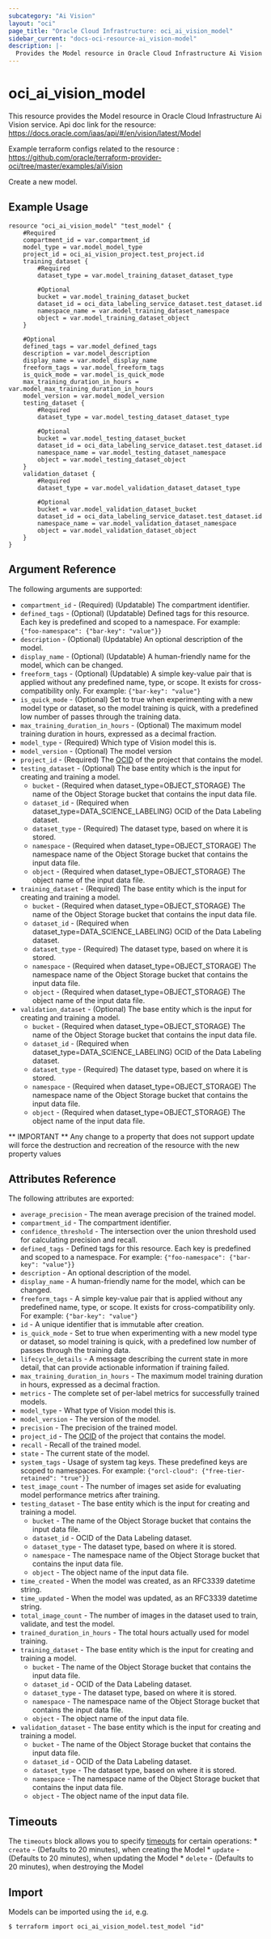 ```yaml
---
subcategory: "Ai Vision"
layout: "oci"
page_title: "Oracle Cloud Infrastructure: oci_ai_vision_model"
sidebar_current: "docs-oci-resource-ai_vision-model"
description: |-
  Provides the Model resource in Oracle Cloud Infrastructure Ai Vision service
---
```


# oci_ai_vision_model
This resource provides the Model resource in Oracle Cloud Infrastructure Ai Vision service.
Api doc link for the resource: https://docs.oracle.com/iaas/api/#/en/vision/latest/Model

Example terraform configs related to the resource : https://github.com/oracle/terraform-provider-oci/tree/master/examples/aiVision

Create a new model.


## Example Usage

```hcl
resource "oci_ai_vision_model" "test_model" {
	#Required
	compartment_id = var.compartment_id
	model_type = var.model_model_type
	project_id = oci_ai_vision_project.test_project.id
	training_dataset {
		#Required
		dataset_type = var.model_training_dataset_dataset_type

		#Optional
		bucket = var.model_training_dataset_bucket
		dataset_id = oci_data_labeling_service_dataset.test_dataset.id
		namespace_name = var.model_training_dataset_namespace
		object = var.model_training_dataset_object
	}

	#Optional
	defined_tags = var.model_defined_tags
	description = var.model_description
	display_name = var.model_display_name
	freeform_tags = var.model_freeform_tags
	is_quick_mode = var.model_is_quick_mode
	max_training_duration_in_hours = var.model_max_training_duration_in_hours
	model_version = var.model_model_version
	testing_dataset {
		#Required
		dataset_type = var.model_testing_dataset_dataset_type

		#Optional
		bucket = var.model_testing_dataset_bucket
		dataset_id = oci_data_labeling_service_dataset.test_dataset.id
		namespace_name = var.model_testing_dataset_namespace
		object = var.model_testing_dataset_object
	}
	validation_dataset {
		#Required
		dataset_type = var.model_validation_dataset_dataset_type

		#Optional
		bucket = var.model_validation_dataset_bucket
		dataset_id = oci_data_labeling_service_dataset.test_dataset.id
		namespace_name = var.model_validation_dataset_namespace
		object = var.model_validation_dataset_object
	}
}
```

## Argument Reference

The following arguments are supported:

* `compartment_id` - (Required) (Updatable) The compartment identifier.
* `defined_tags` - (Optional) (Updatable) Defined tags for this resource. Each key is predefined and scoped to a namespace. For example: `{"foo-namespace": {"bar-key": "value"}}` 
* `description` - (Optional) (Updatable) An optional description of the model.
* `display_name` - (Optional) (Updatable) A human-friendly name for the model, which can be changed.
* `freeform_tags` - (Optional) (Updatable) A simple key-value pair that is applied without any predefined name, type, or scope. It exists for cross-compatibility only. For example: `{"bar-key": "value"}` 
* `is_quick_mode` - (Optional) Set to true when experimenting with a new model type or dataset, so the model training is quick, with a predefined low number of passes through the training data.
* `max_training_duration_in_hours` - (Optional) The maximum model training duration in hours, expressed as a decimal fraction.
* `model_type` - (Required) Which type of Vision model this is.
* `model_version` - (Optional) The model version
* `project_id` - (Required) The [OCID](https://docs.cloud.oracle.com/iaas/Content/General/Concepts/identifiers.htm) of the project that contains the model.
* `testing_dataset` - (Optional) The base entity which is the input for creating and training a model.
	* `bucket` - (Required when dataset_type=OBJECT_STORAGE) The name of the Object Storage bucket that contains the input data file.
	* `dataset_id` - (Required when dataset_type=DATA_SCIENCE_LABELING) OCID of the Data Labeling dataset.
	* `dataset_type` - (Required) The dataset type, based on where it is stored.
	* `namespace` - (Required when dataset_type=OBJECT_STORAGE) The namespace name of the Object Storage bucket that contains the input data file.
	* `object` - (Required when dataset_type=OBJECT_STORAGE) The object name of the input data file.
* `training_dataset` - (Required) The base entity which is the input for creating and training a model.
	* `bucket` - (Required when dataset_type=OBJECT_STORAGE) The name of the Object Storage bucket that contains the input data file.
	* `dataset_id` - (Required when dataset_type=DATA_SCIENCE_LABELING) OCID of the Data Labeling dataset.
	* `dataset_type` - (Required) The dataset type, based on where it is stored.
	* `namespace` - (Required when dataset_type=OBJECT_STORAGE) The namespace name of the Object Storage bucket that contains the input data file.
	* `object` - (Required when dataset_type=OBJECT_STORAGE) The object name of the input data file.
* `validation_dataset` - (Optional) The base entity which is the input for creating and training a model.
	* `bucket` - (Required when dataset_type=OBJECT_STORAGE) The name of the Object Storage bucket that contains the input data file.
	* `dataset_id` - (Required when dataset_type=DATA_SCIENCE_LABELING) OCID of the Data Labeling dataset.
	* `dataset_type` - (Required) The dataset type, based on where it is stored.
	* `namespace` - (Required when dataset_type=OBJECT_STORAGE) The namespace name of the Object Storage bucket that contains the input data file.
	* `object` - (Required when dataset_type=OBJECT_STORAGE) The object name of the input data file.

** IMPORTANT **
Any change to a property that does not support update will force the destruction and recreation of the resource with the new property values

## Attributes Reference

The following attributes are exported:

* `average_precision` - The mean average precision of the trained model.
* `compartment_id` - The compartment identifier.
* `confidence_threshold` - The intersection over the union threshold used for calculating precision and recall.
* `defined_tags` - Defined tags for this resource. Each key is predefined and scoped to a namespace. For example: `{"foo-namespace": {"bar-key": "value"}}` 
* `description` - An optional description of the model.
* `display_name` - A human-friendly name for the model, which can be changed.
* `freeform_tags` - A simple key-value pair that is applied without any predefined name, type, or scope. It exists for cross-compatibility only. For example: `{"bar-key": "value"}` 
* `id` - A unique identifier that is immutable after creation.
* `is_quick_mode` - Set to true when experimenting with a new model type or dataset, so model training is quick, with a predefined low number of passes through the training data.
* `lifecycle_details` - A message describing the current state in more detail, that can provide actionable information if training failed.
* `max_training_duration_in_hours` - The maximum model training duration in hours, expressed as a decimal fraction.
* `metrics` - The complete set of per-label metrics for successfully trained models.
* `model_type` - What type of Vision model this is.
* `model_version` - The version of the model.
* `precision` - The precision of the trained model.
* `project_id` - The [OCID](https://docs.cloud.oracle.com/iaas/Content/General/Concepts/identifiers.htm) of the project that contains the model.
* `recall` - Recall of the trained model.
* `state` - The current state of the model.
* `system_tags` - Usage of system tag keys. These predefined keys are scoped to namespaces. For example: `{"orcl-cloud": {"free-tier-retained": "true"}}` 
* `test_image_count` - The number of images set aside for evaluating model performance metrics after training.
* `testing_dataset` - The base entity which is the input for creating and training a model.
	* `bucket` - The name of the Object Storage bucket that contains the input data file.
	* `dataset_id` - OCID of the Data Labeling dataset.
	* `dataset_type` - The dataset type, based on where it is stored.
	* `namespace` - The namespace name of the Object Storage bucket that contains the input data file.
	* `object` - The object name of the input data file.
* `time_created` - When the model was created, as an RFC3339 datetime string.
* `time_updated` - When the model was updated, as an RFC3339 datetime string.
* `total_image_count` - The number of images in the dataset used to train, validate, and test the model.
* `trained_duration_in_hours` - The total hours actually used for model training.
* `training_dataset` - The base entity which is the input for creating and training a model.
	* `bucket` - The name of the Object Storage bucket that contains the input data file.
	* `dataset_id` - OCID of the Data Labeling dataset.
	* `dataset_type` - The dataset type, based on where it is stored.
	* `namespace` - The namespace name of the Object Storage bucket that contains the input data file.
	* `object` - The object name of the input data file.
* `validation_dataset` - The base entity which is the input for creating and training a model.
	* `bucket` - The name of the Object Storage bucket that contains the input data file.
	* `dataset_id` - OCID of the Data Labeling dataset.
	* `dataset_type` - The dataset type, based on where it is stored.
	* `namespace` - The namespace name of the Object Storage bucket that contains the input data file.
	* `object` - The object name of the input data file.

## Timeouts

The `timeouts` block allows you to specify [timeouts](https://registry.terraform.io/providers/oracle/oci/latest/docs/guides/changing_timeouts) for certain operations:
	* `create` - (Defaults to 20 minutes), when creating the Model
	* `update` - (Defaults to 20 minutes), when updating the Model
	* `delete` - (Defaults to 20 minutes), when destroying the Model


## Import

Models can be imported using the `id`, e.g.

```
$ terraform import oci_ai_vision_model.test_model "id"
```

